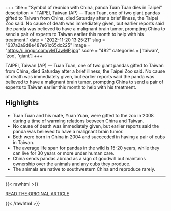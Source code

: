 +++
title = "Symbol of reunion with China, panda Tuan Tuan dies in Taipei"
description = "TAIPEI, Taiwan (AP) — Tuan Tuan, one of two giant pandas gifted to Taiwan from China, died Saturday after a brief illness, the Taipei Zoo said.  No cause of death was immediately given, but earlier reports said the panda was believed to have a malignant brain tumor, prompting China to send a pair of experts to Taiwan  earlier this month to help with his treatment."
date = "2022-11-20 13:25:21"
slug = "637a2a9d8e487e61c65dc225"
image = "https://i.imgur.com/yMTJwMP.jpg"
score = "482"
categories = ['taiwan', 'zoo', 'giant']
+++

TAIPEI, Taiwan (AP) — Tuan Tuan, one of two giant pandas gifted to Taiwan from China, died Saturday after a brief illness, the Taipei Zoo said.  No cause of death was immediately given, but earlier reports said the panda was believed to have a malignant brain tumor, prompting China to send a pair of experts to Taiwan  earlier this month to help with his treatment.

## Highlights

- Tuan Tuan and his mate, Yuan Yuan, were gifted to the zoo in 2008 during a time of warming relations between China and Taiwan.
- No cause of death was immediately given, but earlier reports said the panda was believed to have a malignant brain tumor.
- Both were born in China in 2004 and succeeded in having a pair of cubs in Taiwan.
- The average life span for pandas in the wild is 15-20 years, while they can live for 30 years or more under human care.
- China sends pandas abroad as a sign of goodwill but maintains ownership over the animals and any cubs they produce.
- The animals are native to southwestern China and reproduce rarely.

---

{{< rawhtml >}}
  <p class="article-category">
    <a target="_blank" href="https://apnews.com/article/taiwan-science-health-taipei-giant-pandas-0123eb0db72b96754e70adbffe4b7249">READ THE ORIGINAL ARTICLE</a>
  </p>
{{< /rawhtml >}}
